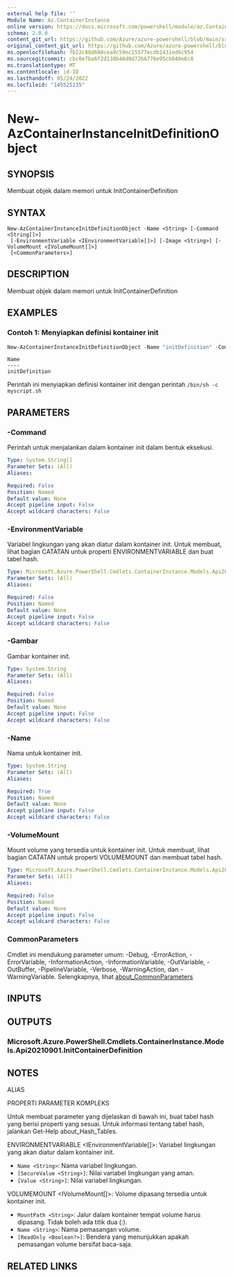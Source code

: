 ```yaml
---
external help file: ''
Module Name: Az.ContainerInstance
online version: https://docs.microsoft.com/powershell/module/az.ContainerInstance/new-AzContainerInstanceInitDefinitionObject
schema: 2.0.0
content_git_url: https://github.com/Azure/azure-powershell/blob/main/src/ContainerInstance/help/New-AzContainerInstanceInitDefinitionObject.md
original_content_git_url: https://github.com/Azure/azure-powershell/blob/main/src/ContainerInstance/help/New-AzContainerInstanceInitDefinitionObject.md
ms.openlocfilehash: fb22c88d680cea9c59ec15577ecdb1431ed6c954
ms.sourcegitcommit: cbc0e7ba6f2d138b46d0d72b6776e95cb040e6c8
ms.translationtype: MT
ms.contentlocale: id-ID
ms.lasthandoff: 05/24/2022
ms.locfileid: "145525135"
---
```

# New-AzContainerInstanceInitDefinitionObject

## SYNOPSIS
Membuat objek dalam memori untuk InitContainerDefinition

## SYNTAX

```
New-AzContainerInstanceInitDefinitionObject -Name <String> [-Command <String[]>]
 [-EnvironmentVariable <IEnvironmentVariable[]>] [-Image <String>] [-VolumeMount <IVolumeMount[]>]
 [<CommonParameters>]
```

## DESCRIPTION
Membuat objek dalam memori untuk InitContainerDefinition

## EXAMPLES

### Contoh 1: Menyiapkan definisi kontainer init
```powershell
New-AzContainerInstanceInitDefinitionObject -Name "initDefinition" -Command "/bin/sh -c myscript.sh"
```

```output
Name
----
initDefinition
```

Perintah ini menyiapkan definisi kontainer init dengan perintah `/bin/sh -c myscript.sh`

## PARAMETERS

### -Command
Perintah untuk menjalankan dalam kontainer init dalam bentuk eksekusi.

```yaml
Type: System.String[]
Parameter Sets: (All)
Aliases:

Required: False
Position: Named
Default value: None
Accept pipeline input: False
Accept wildcard characters: False
```

### -EnvironmentVariable
Variabel lingkungan yang akan diatur dalam kontainer init.
Untuk membuat, lihat bagian CATATAN untuk properti ENVIRONMENTVARIABLE dan buat tabel hash.

```yaml
Type: Microsoft.Azure.PowerShell.Cmdlets.ContainerInstance.Models.Api20210901.IEnvironmentVariable[]
Parameter Sets: (All)
Aliases:

Required: False
Position: Named
Default value: None
Accept pipeline input: False
Accept wildcard characters: False
```

### -Gambar
Gambar kontainer init.

```yaml
Type: System.String
Parameter Sets: (All)
Aliases:

Required: False
Position: Named
Default value: None
Accept pipeline input: False
Accept wildcard characters: False
```

### -Name
Nama untuk kontainer init.

```yaml
Type: System.String
Parameter Sets: (All)
Aliases:

Required: True
Position: Named
Default value: None
Accept pipeline input: False
Accept wildcard characters: False
```

### -VolumeMount
Mount volume yang tersedia untuk kontainer init.
Untuk membuat, lihat bagian CATATAN untuk properti VOLUMEMOUNT dan membuat tabel hash.

```yaml
Type: Microsoft.Azure.PowerShell.Cmdlets.ContainerInstance.Models.Api20210901.IVolumeMount[]
Parameter Sets: (All)
Aliases:

Required: False
Position: Named
Default value: None
Accept pipeline input: False
Accept wildcard characters: False
```

### CommonParameters
Cmdlet ini mendukung parameter umum: -Debug, -ErrorAction, -ErrorVariable, -InformationAction, -InformationVariable, -OutVariable, -OutBuffer, -PipelineVariable, -Verbose, -WarningAction, dan -WarningVariable. Selengkapnya, lihat [about_CommonParameters](http://go.microsoft.com/fwlink/?LinkID=113216)

## INPUTS

## OUTPUTS

### Microsoft.Azure.PowerShell.Cmdlets.ContainerInstance.Models.Api20210901.InitContainerDefinition

## NOTES

ALIAS

PROPERTI PARAMETER KOMPLEKS

Untuk membuat parameter yang dijelaskan di bawah ini, buat tabel hash yang berisi properti yang sesuai. Untuk informasi tentang tabel hash, jalankan Get-Help about_Hash_Tables.


ENVIRONMENTVARIABLE <IEnvironmentVariable[]>: Variabel lingkungan yang akan diatur dalam kontainer init.
  - `Name <String>`: Nama variabel lingkungan.
  - `[SecureValue <String>]`: Nilai variabel lingkungan yang aman.
  - `[Value <String>]`: Nilai variabel lingkungan.

VOLUMEMOUNT <IVolumeMount[]>: Volume dipasang tersedia untuk kontainer init.
  - `MountPath <String>`: Jalur dalam kontainer tempat volume harus dipasang. Tidak boleh ada titik dua (:).
  - `Name <String>`: Nama pemasangan volume.
  - `[ReadOnly <Boolean?>]`: Bendera yang menunjukkan apakah pemasangan volume bersifat baca-saja.

## RELATED LINKS

